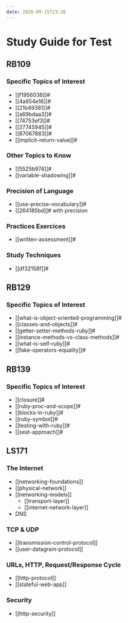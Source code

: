 ```yaml
---
date: 2020-09-15T23:20
---
```


# Study Guide for Test

## RB109

### Specific Topics of Interest

- [[f1956036]]#
- [[4a654e16]]#
- [[21b49381]]#
- [[a69bdaa3]]#
- [[74753ef3]]#
- [[27745945]]#
- [[87067883]]#
- [[implicit-return-value]]#

### Other Topics to Know

- [[5525b974]]#
- [[variable-shadowing]]#

### Precision of Language

- [[use-precise-vocabulary]]#
- [[264185bd]]# with precision

### Practices Exercices

- [[written-assessment]]#

### Study Techniques

- [[df32158f]]#

## RB129

### Specific Topics of Interest

- [[what-is-object-oriented-programming]]#
- [[classes-and-objects]]#
- [[getter-setter-methods-ruby]]#
- [[instance-methods-vs-class-methods]]#
- [[what-is-self-ruby]]#
- [[fake-operators-equality]]#

## RB139

### Specific Topics of Interest

- [[closure]]#
- [[ruby-proc-and-scope]]#
- [[blocks-in-ruby]]#
- [[ruby-symbol]]#
- [[testing-with-ruby]]#
- [[seat-approach]]#

## LS171

### The Internet

- [[networking-foundations]]
- [[physical-network]]
- [[networking-models]]
  - [[transport-layer]]
  - [[internet-network-layer]]
- DNS

### TCP & UDP

- [[transmission-control-protocol]]
- [[user-datagram-protocol]]

### URLs, HTTP, Request/Response Cycle

- [[http-protocol]]
- [[stateful-web-app]]

### Security

- [[http-security]]
